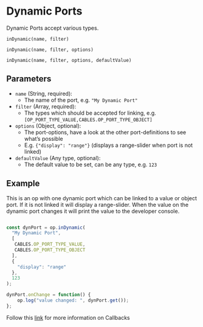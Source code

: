 # Dynamic Ports

Dynamic Ports accept various types.

`inDynamic(name, filter)`

`inDynamic(name, filter, options)`

`inDynamic(name, filter, options, defaultValue)`

## Parameters

- `name` (String, required):
  - The name of the port, e.g. `"My Dynamic Port"`
- `filter` (Array, required):
  - The types which should be accepted for linking, e.g. `[OP_PORT_TYPE_VALUE,CABLES.OP_PORT_TYPE_OBJECT]`
- `options` (Object, optional):
  - The port-options, have a look at the other port-definitions to see what’s possible
  - E.g. `{"display": "range"}` (displays a range-slider when port is not linked)
- `defaultValue` (Any type, optional):
  - The default value to be set, can be any type, e.g. `123`

## Example

This is an op with one dynamic port which can be linked to a value or object port. If it is not linked it will display a range-slider. When the value on the dynamic port changes it will print the value to the developer console.

```javascript

const dynPort = op.inDynamic(
  "My Dynamic Port",
  [
   CABLES.OP_PORT_TYPE_VALUE,
   CABLES.OP_PORT_TYPE_OBJECT
  ],
  {
    "display": "range"
  },
  123
);

dynPort.onChange = function() {
    op.log("value changed: ", dynPort.get());
};
```

Follow this [link](../../dev_callbacks/dev_callbacks) for more information on Callbacks



